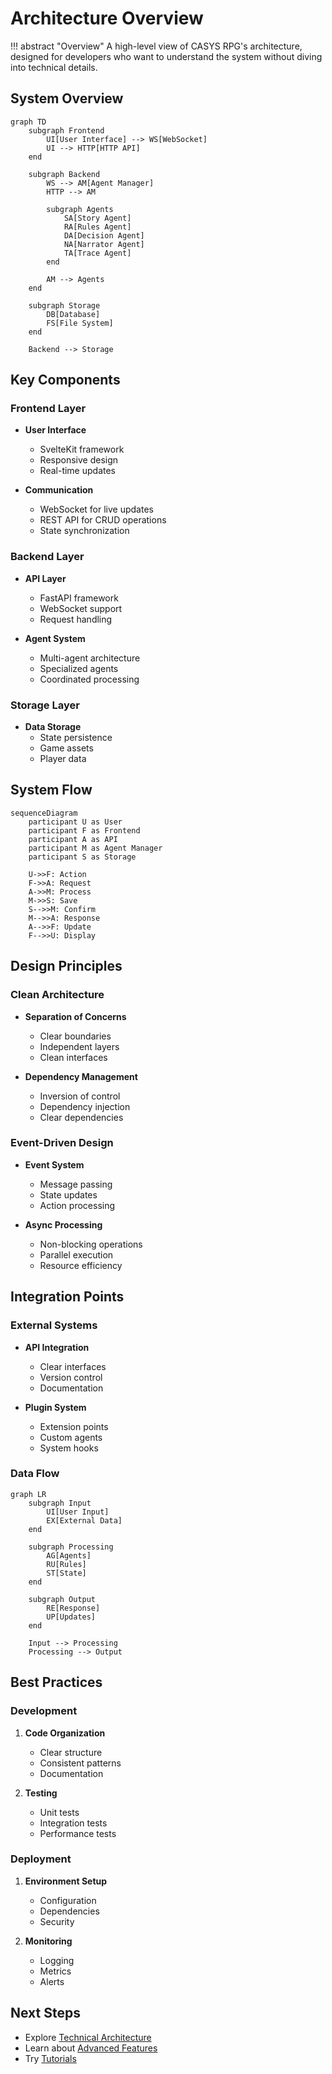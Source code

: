 # Architecture Overview

!!! abstract "Overview"
    A high-level view of CASYS RPG's architecture, designed for developers who want to understand the system without diving into technical details.

## System Overview

```mermaid
graph TD
    subgraph Frontend
        UI[User Interface] --> WS[WebSocket]
        UI --> HTTP[HTTP API]
    end
    
    subgraph Backend
        WS --> AM[Agent Manager]
        HTTP --> AM
        
        subgraph Agents
            SA[Story Agent]
            RA[Rules Agent]
            DA[Decision Agent]
            NA[Narrator Agent]
            TA[Trace Agent]
        end
        
        AM --> Agents
    end
    
    subgraph Storage
        DB[Database]
        FS[File System]
    end
    
    Backend --> Storage
```

## Key Components

### Frontend Layer

* **User Interface**
    * SvelteKit framework
    * Responsive design
    * Real-time updates

* **Communication**
    * WebSocket for live updates
    * REST API for CRUD operations
    * State synchronization

### Backend Layer

* **API Layer**
    * FastAPI framework
    * WebSocket support
    * Request handling

* **Agent System**
    * Multi-agent architecture
    * Specialized agents
    * Coordinated processing

### Storage Layer

* **Data Storage**
    * State persistence
    * Game assets
    * Player data

## System Flow

```mermaid
sequenceDiagram
    participant U as User
    participant F as Frontend
    participant A as API
    participant M as Agent Manager
    participant S as Storage
    
    U->>F: Action
    F->>A: Request
    A->>M: Process
    M->>S: Save
    S-->>M: Confirm
    M-->>A: Response
    A-->>F: Update
    F-->>U: Display
```

## Design Principles

### Clean Architecture

* **Separation of Concerns**
    * Clear boundaries
    * Independent layers
    * Clean interfaces

* **Dependency Management**
    * Inversion of control
    * Dependency injection
    * Clear dependencies

### Event-Driven Design

* **Event System**
    * Message passing
    * State updates
    * Action processing

* **Async Processing**
    * Non-blocking operations
    * Parallel execution
    * Resource efficiency

## Integration Points

### External Systems

* **API Integration**
    * Clear interfaces
    * Version control
    * Documentation

* **Plugin System**
    * Extension points
    * Custom agents
    * System hooks

### Data Flow

```mermaid
graph LR
    subgraph Input
        UI[User Input]
        EX[External Data]
    end
    
    subgraph Processing
        AG[Agents]
        RU[Rules]
        ST[State]
    end
    
    subgraph Output
        RE[Response]
        UP[Updates]
    end
    
    Input --> Processing
    Processing --> Output
```

## Best Practices

### Development

1. **Code Organization**
    * Clear structure
    * Consistent patterns
    * Documentation

2. **Testing**
    * Unit tests
    * Integration tests
    * Performance tests

### Deployment

1. **Environment Setup**
    * Configuration
    * Dependencies
    * Security

2. **Monitoring**
    * Logging
    * Metrics
    * Alerts

## Next Steps

- Explore [Technical Architecture](../../architecture/index.md)
- Learn about [Advanced Features](../advanced/index.md)
- Try [Tutorials](../tutorials/index.md)
